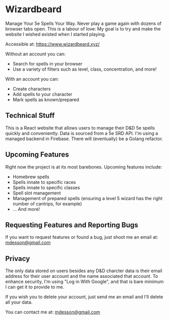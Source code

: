 # Wizardbeard
Manage Your 5e Spells Your Way. Never play a game again with dozens of browser tabs open. This is a labour of love: My goal is to try and make the website I wished existed when I started playing.

Accessible at: https://www.wizardbeard.xyz/ 

Without an account you can:

- Search for spells in your browser
- Use a variety of filters such as level, class, concentration, and more!

With an account you can:

- Create characters
- Add spells to your character
- Mark spells as known/prepared


## Technical Stuff

This is a React website that allows users to manage their D&D 5e spells quickly and conveniently. Data is sourced from a 5e SRD API. I'm using a managed backend in Firebase. There will (eventually) be a Golang refactor.

## Upcoming Features

Right now the project is at its most barebones. Upcoming features include:

- Homebrew spells
- Spells innate to specific races
- Spells innate to specific classes
- Spell slot management
- Management of prepared spells (ensuring a level 5 wizard has the right number of cantrips, for example)
- ... And more! 

## Requesting Features and Reporting Bugs

If you want to request features or found a bug, just shoot me an email at: mdesson@gmail.com

## Privacy

The only data stored on users besides any D&D charcter data is their email address for their user account and the name associated that account. To enhance security, I'm using "Log in With Google", and that is bare minimum I can get it to provide to me. 

If you wish you to delete your account, just send me an email and I'll delete all your data. 

You can contact me at: mdesson@gmail.com